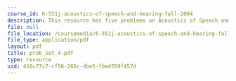 ```yaml
---
course_id: 6-551j-acoustics-of-speech-and-hearing-fall-2004
description: This resource has five problems on Acoustics of Speech and Hearing.
file: null
file_location: /coursemedia/6-551j-acoustics-of-speech-and-hearing-fall-2004/416c77c7cf56265cdbe5fbed769f457d_prob_set_4.pdf
file_type: application/pdf
layout: pdf
title: prob_set_4.pdf
type: resource
uid: 416c77c7-cf56-265c-dbe5-fbed769f457d
---
```


